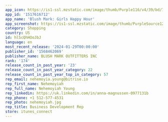 ```yaml
---
app_icon: https://is1-ssl.mzstatic.com/image/thumb/Purple116/v4/39/bd/77/39bd7796-8167-bce7-0443-1e6f012d57da/AppIcon-1x_U007emarketing-0-7-0-85-220.png/1024x1024bb.png
app_id: '1517616712'
app_name: 'Blush Mark: Girls Happy Hour'
app_screenshot: https://is1-ssl.mzstatic.com/image/thumb/PurpleSource126/v4/b8/99/07/b899079a-9474-0b34-2efe-787523af5f67/dfcf0aac-985d-4ef7-8b7f-2b2b3d8503fc__U542f_U52a8_U9875-us_U5907_U4efd_5@1x.jpg/1242x2688bb.png
category: Shopping
country: US
id: hlScQhHOoJbJ
language: en
most_recent_release: '2024-01-29T00:00:00'
publisher_id: '1568462069'
publisher_name: BLUSH MARK OUTFITTERS INC
rank: '174'
release_count_in_past_year: '23'
release_count_in_past_year_category: 22
release_count_in_past_year_top_in_category: 57
rep_email: nehemoyia.young@bitrise.io
rep_first_name: Nehemoyiah
rep_full_name: Nehemoyiah Young
rep_linkedin: https://uk.linkedin.com/in/anna-magnussen-0977131b
rep_phone: +1 512-577-4531
rep_photo: nehemoyiah.jpg
rep_title: Business Development Rep
store: itunes_connect
---
```

